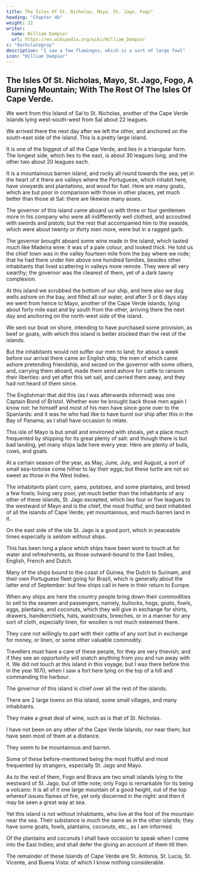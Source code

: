 ```yaml
---
title: The Isles Of St. Nicholas, Mayo, St. Jago, Fogo"
heading: "Chapter 4b"
weight: 22
writer:
  name: William Dampier
  url: https://en.wikipedia.org/wiki/William_Dampier
c: "darkslategray"
description: "I saw a few flamingos, which is a sort of large fowl"
icon: "William Dampier"
---
```




## The Isles Of St. Nicholas, Mayo, St. Jago, Fogo, A Burning Mountain; With The Rest Of The Isles Of Cape Verde.

We went from this Island of Sal to St. Nicholas, another of the Cape Verde Islands lying west-south-west from Sal about 22 leagues. 

We arrived there the next day after we left the other, and anchored on the south-east side of the island. This is a pretty large island.

It is one of the biggest of all the Cape Verde, and lies in a triangular form. The longest side, which lies to the east, is about 30 leagues long, and the other two about 20 leagues each. 

It is a mountainous barren island, and rocky all round towards the sea; yet in the heart of it there are valleys where the Portuguese, which inhabit here, have vineyards and plantations, and wood for fuel. Here are many goats, which are but poor in comparison with those in other places, yet much better than those at Sal: there are likewise many asses.

The governor of this island came aboard us with three or four gentlemen more in his company who were all indifferently well clothed, and accoutred with swords and pistols; but the rest that accompanied him to the seaside, which were about twenty or thirty men more, were but in a ragged garb.

The governor brought aboard some wine made in the island, which tasted much like Madeira wine: it was of a pale colour, and looked thick. He told us the chief town was in the valley fourteen mile from the bay where we rode; that he had there under him above one hundred families, besides other inhabitants that lived scattering in valleys more remote. They were all very swarthy; the governor was the clearest of them, yet of a dark tawny complexion.

At this island we scrubbed the bottom of our ship, and here also we dug wells ashore on the bay, and filled all our water, and after 5 or 6 days stay we went from hence to Mayo, another of the Cape Verde Islands, lying about forty mile east and by south from the other, arriving there the next day and anchoring on the north-west side of the island. 

We sent our boat on shore, intending to have purchased some provision, as beef or goats, with which this island is better stocked than the rest of the islands.

But the inhabitants would not suffer our men to land; for about a week before our arrival there came an English ship, the men of which came ashore pretending friendship, and seized on the governor with some others, and, carrying them aboard, made them send ashore for cattle to ransom their liberties: and yet after this set sail, and carried them away, and they had not heard of them since. 

The Englishman that did this (as I was afterwards informed) was one Captain Bond of Bristol. Whether ever he brought back those men again I know not: he himself and most of his men have since gone over to the Spaniards: and it was he who had like to have burnt our ship after this in the Bay of Panama; as I shall have occasion to relate.

This isle of Mayo is but small and environed with shoals, yet a place much frequented by shipping for its great plenty of salt: and though there is but bad landing, yet many ships lade here every year. Here are plenty of bulls, cows, and goats.

At a certain season of the year, as May, June, July, and August, a sort of small sea-tortoise come hither to lay their eggs; but these turtle are not so sweet as those in the West Indies. 

The inhabitants plant corn, yams, potatoes, and some plantains, and breed a few fowls; living very poor, yet much better than the inhabitants of any other of these islands, St. Jago excepted, which lies four or five leagues to the westward of Mayo and is the chief, the most fruitful, and best inhabited of all the islands of Cape Verde; yet mountainous, and much barren land in it.

On the east side of the isle St. Jago is a good port, which in peaceable times especially is seldom without ships.

This has been long a place which ships have been wont to touch at for water and refreshments, as those outward-bound to the East Indies, English, French and Dutch.

Many of the ships bound to the coast of Guinea, the Dutch to Surinam, and their own Portuguese fleet going for Brazil, which is generally about the latter end of September: but few ships call in here in their return to Europe. 

When any ships are here the country people bring down their commodities to sell to the seamen and passengers, namely, bullocks, hogs, goats, fowls, eggs, plantains, and coconuts, which they will give in exchange for shirts, drawers, handkerchiefs, hats, waistcoats, breeches, or in a manner for any sort of cloth, especially linen, for woollen is not much esteemed there. 

They care not willingly to part with their cattle of any sort but in exchange for money, or linen, or some other valuable commodity.

Travellers must have a care of these people, for they are very thievish; and if they see an opportunity will snatch anything from you and run away with it. We did not touch at this island in this voyage; but I was there before this in the year 1670, when I saw a fort here lying on the top of a hill and commanding the harbour.

The governor of this island is chief over all the rest of the islands. 

There are 2 large towns on this island, some small villages, and many inhabitants.

They make a great deal of wine, such as is that of St. Nicholas.

I have not been on any other of the Cape Verde Islands, nor near them; but have seen most of them at a distance. 

They seem to be mountainous and barren.

Some of these before-mentioned being the most fruitful and most frequented by strangers, especially St. Jago and Mayo. 

As to the rest of them, Fogo and Brava are two small islands lying to the westward of St. Jago, but of little note; only Fogo is remarkable for its being a volcano: it is all of it one large mountain of a good height, out of the top whereof issues flames of fire, yet only discerned in the night: and then it may be seen a great way at sea. 

Yet this island is not without inhabitants, who live at the foot of the mountain near the sea. Their substance is much the same as in the other islands; they have some goats, fowls, plantains, coconuts, etc., as I am informed. 

Of the plantains and coconuts I shall have occasion to speak when I come into the East Indies; and shall defer the giving an account of them till then.

The remainder of these Islands of Cape Verde are St. Antonia, St. Lucia, St. Vicente, and Buena Vista: of which I know nothing considerable.

